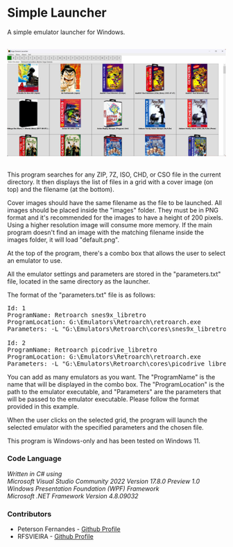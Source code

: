 **Simple Launcher**
===============

A simple emulator launcher for Windows.<br><br>

![Screenshot](screenshot.jpg)

<br>
This program searches for any ZIP, 7Z, ISO, CHD, or CSO file in the current directory.
It then displays the list of files in a grid with a cover image (on top) and the filename (at the bottom).

Cover images should have the same filename as the file to be launched. All images should be placed inside the "images" folder. They must be in PNG format and it's recommended for the images to have a height of 200 pixels. Using a higher resolution image will consume more memory. If the main program doesn't find an image with the matching filename inside the images folder, it will load "default.png".

At the top of the program, there's a combo box that allows the user to select an emulator to use.

All the emulator settings and parameters are stored in the "parameters.txt" file, located in the same directory as the launcher.

The format of the "parameters.txt" file is as follows:

<pre>
Id: 1
ProgramName: Retroarch snes9x_libretro
ProgramLocation: G:\Emulators\Retroarch\retroarch.exe
Parameters: -L "G:\Emulators\Retroarch\cores\snes9x_libretro.dll" -c "G:\Emulators\Retroarch\Config.cfg" -f

Id: 2
ProgramName: Retroarch picodrive_libretro
ProgramLocation: G:\Emulators\Retroarch\retroarch.exe
Parameters: -L "G:\Emulators\Retroarch\cores\picodrive_libretro.dll" -c "G:\Emulators\Retroarch\Config.cfg" -f
</pre>
You can add as many emulators as you want. The "ProgramName" is the name that will be displayed in the combo box. The "ProgramLocation" is the path to the emulator executable, and "Parameters" are the parameters that will be passed to the emulator executable. Please follow the format provided in this example.

When the user clicks on the selected grid, the program will launch the selected emulator with the specified parameters and the chosen file.

This program is Windows-only and has been tested on Windows 11.

### Code Language
*Written in C# using<br>
Microsoft Visual Studio Community 2022 Version 17.8.0 Preview 1.0<br>
Windows Presentation Foundation (WPF) Framework<br>
Microsoft .NET Framework Version 4.8.09032*

### Contributors
- Peterson Fernandes - [Github Profile](https://github.com/drpetersonfernandes)
- RFSVIEIRA - [Github Profile](https://github.com/RFSVIEIRA)
